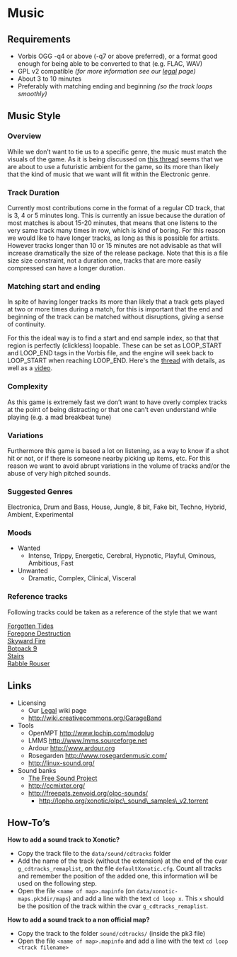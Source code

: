 Music
=====

Requirements
------------

-   Vorbis OGG -q4 or above (-q7 or above preferred), or a format good enough for being able to be converted to that (e.g. FLAC, WAV)
-   GPL v2 compatible _(for more information see our [legal](legal) page)_
-   About 3 to 10 minutes
-   Preferably with matching ending and beginning _(so the track loops smoothly)_

Music Style
-----------

### Overview

While we don’t want to tie us to a specific genre, the music must match the visuals of the game. As it is being discussed on [this thread](http://forums.xonotic.org/showthread.php?tid=81) seems that we are about to use a futuristic ambient for the game, so its more than likely that the kind of music that we want will fit within the Electronic genre.

### Track Duration

Currently most contributions come in the format of a regular CD track, that is 3, 4 or 5 minutes long. This is currently an issue because the duration of most matches is about 15-20 minutes, that means that one listens to the very same track many times in row, which is kind of boring. For this reason we would like to have longer tracks, as long as this is possible for artists. However tracks longer than 10 or 15 minutes are not advisable as that will increase dramatically the size of the release package. Note that this is a file size size constraint, not a duration one, tracks that are more easily compressed can have a longer duration.

### Matching start and ending

In spite of having longer tracks its more than likely that a track gets played at two or more times during a match, for this is important that the end and beginning of the track can be matched without disruptions, giving a sense of continuity.

For this the ideal way is to find a start and end sample index, so that that region is perfectly (clickless) loopable. These can be set as LOOP\_START and LOOP\_END tags in the Vorbis file, and the engine will seek back to LOOP\_START when reaching LOOP\_END. Here's the [thread](http://forums.xonotic.org/showthread.php?tid=359&pid=5602#pid5602) with details, as well as a [video](https://www.youtube.com/watch?v=ZwWZH5cYTCU).

### Complexity

As this game is extremely fast we don’t want to have overly complex tracks at the point of being distracting or that one can’t even understand while playing (e.g. a mad breakbeat tune)

### Variations

Furthermore this game is based a lot on listening, as a way to know if a shot hit or not, or if there is someone nearby picking up items, etc. For this reason we want to avoid abrupt variations in the volume of tracks and/or the abuse of very high pitched sounds.

### Suggested Genres

Electronica, Drum and Bass, House, Jungle, 8 bit, Fake bit, Techno, Hybrid, Ambient, Experimental

### Moods

-   Wanted
    -   Intense, Trippy, Energetic, Cerebral, Hypnotic, Playful, Ominous, Ambitious, Fast
-   Unwanted
    -   Dramatic, Complex, Clinical, Visceral

### Reference tracks

Following tracks could be taken as a reference of the style that we want

[Forgotten Tides](http://www.jamendo.com/en/track/145959)  
[Foregone Destruction](http://www.youtube.com/watch?v=yNrI6N2jQCk&feature=related)  
[Skyward Fire](http://www.youtube.com/watch?v=2bFUNKg0mzg&feature=related)  
[Botpack 9](http://www.youtube.com/watch?v=6gwdsQDwAb8&feature=related)  
[Stairs](http://blkrbt.googlepages.com/stairs.ogg)  
[Rabble Rouser](http://www.youtube.com/watch?v=ki71pm8yDKI&hd=1)  

Links
-----

-   Licensing
    -   Our [Legal](../Legal) wiki page
    -   http://wiki.creativecommons.org/GarageBand
-   Tools
    -   OpenMPT http://www.lpchip.com/modplug
    -   LMMS http://www.lmms.sourceforge.net
    -   Ardour http://www.ardour.org
    -   Rosegarden http://www.rosegardenmusic.com/
    -   http://linux-sound.org/
-   Sound banks
    -   [The Free Sound Project](http://www.freesound.org/tagsViewSingle.php?id=99)
    -   http://ccmixter.org/
    -   http://freepats.zenvoid.org/olpc-sounds/
        -   http://lopho.org/xonotic/olpc\_sound\_samples\_v2.torrent

How-To’s
--------

**How to add a sound track to Xonotic?**

-   Copy the track file to the `data/sound/cdtracks` folder
-   Add the name of the track (without the extension) at the end of the cvar `g_cdtracks_remaplist`, on the file `defaultXonotic.cfg`. Count all tracks and remember the position of the added one, this information will be used on the following step.
-   Open the file `<name of map>.mapinfo` (on `data/xonotic-maps.pk3dir/maps`) and add a line with the text `cd loop x`. This `x` should be the position of the track within the cvar `g_cdtracks_remaplist`.

**How to add a sound track to a non official map?**

-   Copy the track to the folder `sound/cdtracks/` (inside the pk3 file)
-   Open the file `<name of map>.mapinfo` and add a line with the text `cd loop <track filename>`

